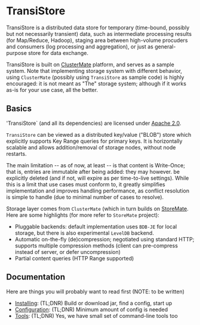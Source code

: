 # TransiStore

TransiStore is a distributed data store for temporary (time-bound, possibly but not necessarily transient) data, such as intermediate processing results (for Map/Reduce, Hadoop), staging area between high-volume procuders and consumers (log processing and aggregation), or just as general-purpose store for data exchange.

TransiStore is built on [ClusterMate](https://github.com/cowtowncoder/ClusterMate) platform, and serves as a sample system.
Note that implementing storage system with different behavior, using `ClusterMate` (possibly using `TransiStore` as sample code) is highly encouraged: it is not meant as "The" storage system; although if it works as-is for your use case, all the better.

## Basics

'TransiStore` (and all its dependencies) are licensed under [Apache 2.0](http://www.apache.org/licenses/LICENSE-2.0.html).

`TransiStore` can be viewed as a distributed key/value ("BLOB") store which explicitly supports Key Range queries for primary keys. It is horizontally scalable and allows addition/removal of storage nodes, without node restarts.

The main limitation -- as of now, at least -- is that content is Write-Once; that is, entries are immutable after being added: they may however. be explicitly deleted (and if not, will expire as per time-to-live settings). While this is a limit that use cases must conform to, it greatly simplifies implementation and improves handling performance, as conflict resolution is simple to handle (due to minimal number of cases to resolve).

Storage layer comes from `ClusterMate` (which in turn builds on [StoreMate](https://github.com/cowtowncoder/StoreMate).
Here are some highlights (for more refer to `StoreMate` project):

* Pluggable backends: default implementation uses `BDB-JE` for local storage, but there is also experimental `LevelDB` backend.
* Automatic on-the-fly (de)compression; negotiated using standard HTTP; supports multiple compression methods (client can pre-compress instead of server, or defer uncompression)
* Partial content queries (HTTP Range supported)

## Documentation

Here are things you will probably want to read first (NOTE: to be written)

* [Installing](../../wiki/Install): (TL;DNR) Build or download jar, find a config, start up
* [Configuration](../../wiki/Configuration): (TL;DNR) Minimum amount of config is needed
* [Tools](../../wiki/Tools): (TL;DNR) Yes, we have small set of command-line tools too
